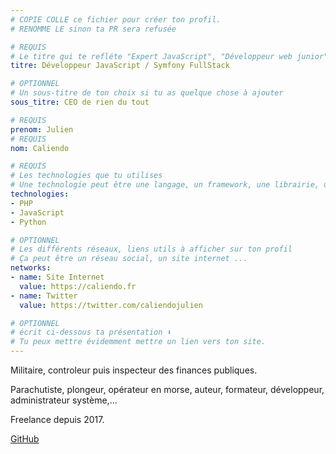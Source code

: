 ```yaml
---
# COPIE COLLE ce fichier pour créer ton profil.
# RENOMME LE sinon ta PR sera refusée

# REQUIS
# Le titre qui te refléte "Expert JavaScript", "Développeur web junior"
titre: Développeur JavaScript / Symfony FullStack

# OPTIONNEL
# Un sous-titre de ton choix si tu as quelque chose à ajouter
sous_titre: CEO de rien du tout

# REQUIS
prenom: Julien
# REQUIS
nom: Caliendo

# REQUIS
# Les technologies que tu utilises
# Une technologie peut être une langage, un framework, une librairie, un CMS ...
technologies:
- PHP
- JavaScript
- Python

# OPTIONNEL
# Les différents réseaux, liens utils à afficher sur ton profil
# Ça peut être un réseau social, un site internet ...
networks:
- name: Site Internet
  value: https://caliendo.fr
- name: Twitter
  value: https://twitter.com/caliendojulien

# OPTIONNEL
# écrit ci-dessous ta présentation ⬇️
# Tu peux mettre évidemment mettre un lien vers ton site.
---
```


Militaire, controleur puis inspecteur des finances publiques.

Parachutiste, plongeur, opérateur en morse, auteur, formateur, développeur, administrateur système,...

Freelance depuis 2017.

[GitHub](http://github.com/caliendojulien)